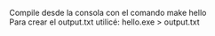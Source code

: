 Compile desde la consola con el comando make hello  
Para crear el output.txt utilicé: hello.exe > output.txt  
